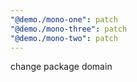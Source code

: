 ```yaml
---
"@demo./mono-one": patch
"@demo./mono-three": patch
"@demo./mono-two": patch
---
```


change package domain
